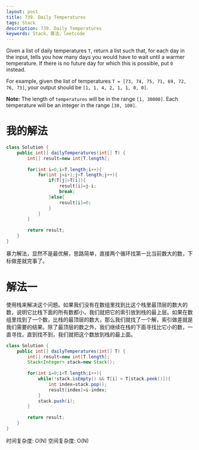 ```yaml
---
layout: post
title: 739. Daily Temperatures
tags: Stack
description: 739. Daily Temperatures
keywords: Stack，算法，leetcode
---
```


Given a list of daily temperatures `T`, return a list such that, for each day in the input, tells you how many days you would have to wait until a warmer temperature. If there is no future day for which this is possible, put `0` instead.

For example, given the list of temperatures `T = [73, 74, 75, 71, 69, 72, 76, 73]`, your output should be `[1, 1, 4, 2, 1, 1, 0, 0]`.

**Note:** The length of `temperatures` will be in the range `[1, 30000]`. Each temperature will be an integer in the range `[30, 100]`.

# 我的解法

```java
class Solution {
    public int[] dailyTemperatures(int[] T) {
        int[] result=new int[T.length];
        
        for(int i=0;i<T.length;i++){
            for(int j=i+1;j<T.length;j++){
                if(T[j]>T[i]){
                    result[i]=j-i;
                    break;
                }else{
                    result[i]=0;
                }
            }
        }
        
        return result;
    }
}
```

暴力解法，显然不是最优解，思路简单，直接两个循环找第一比当前数大的数，下标做差就完事了。

# 解法一

使用栈来解决这个问题。如果我们没有在数组里找到比这个栈里最顶层的数大的数，说明它比栈下面的所有数都小，我们就把它的索引放到栈的最上层。如果在数组里找到了一个数，比栈的最顶层的数大，那么我们就找了一个解，索引做差就是我们需要的结果。除了最顶层的数之外，我们继续在栈的下面寻找比它小的数，一直寻找，直到找不到，我们就把这个数放到栈的最上面。

```java
class Solution {
    public int[] dailyTemperatures(int[] T) {
        int[] result=new int[T.length];
        Stack<Integer> stack=new Stack();
        
        for(int i=0;i<T.length;i++){
            while(!stack.isEmpty() && T[i] > T[stack.peek()]){
                int index=stack.pop();
                result[index]=i-index;
            }
            stack.push(i);
        }
        
        return result;
    }
}
```

时间复杂度: O(N)
空间复杂度: O(N)
